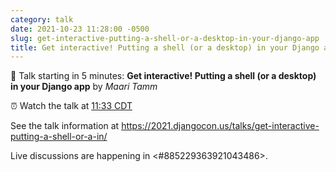 ```yaml
---
category: talk
date: 2021-10-23 11:28:00 -0500
slug: get-interactive-putting-a-shell-or-a-desktop-in-your-django-app
title: Get interactive! Putting a shell (or a desktop) in your Django app
---
```


:tada: Talk starting in 5 minutes: **Get interactive! Putting a shell (or a desktop) in your Django app** by *Maari Tamm*

:alarm_clock: Watch the talk at [11:33 CDT](https://time.is/compare/1133AM_23_October_2021_in_Chicago)

See the talk information at https://2021.djangocon.us/talks/get-interactive-putting-a-shell-or-a-in/

Live discussions are happening in <#885229363921043486>.